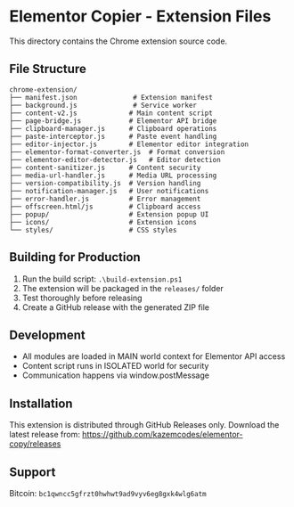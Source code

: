 # Elementor Copier - Extension Files

This directory contains the Chrome extension source code.

## File Structure

```
chrome-extension/
├── manifest.json              # Extension manifest
├── background.js              # Service worker
├── content-v2.js             # Main content script
├── page-bridge.js            # Elementor API bridge
├── clipboard-manager.js      # Clipboard operations
├── paste-interceptor.js      # Paste event handling
├── editor-injector.js        # Elementor editor integration
├── elementor-format-converter.js  # Format conversion
├── elementor-editor-detector.js   # Editor detection
├── content-sanitizer.js      # Content security
├── media-url-handler.js      # Media URL processing
├── version-compatibility.js  # Version handling
├── notification-manager.js   # User notifications
├── error-handler.js          # Error management
├── offscreen.html/js         # Clipboard access
├── popup/                    # Extension popup UI
├── icons/                    # Extension icons
└── styles/                   # CSS styles
```

## Building for Production

1. Run the build script: `.\build-extension.ps1`
2. The extension will be packaged in the `releases/` folder
3. Test thoroughly before releasing
4. Create a GitHub release with the generated ZIP file

## Development

- All modules are loaded in MAIN world context for Elementor API access
- Content script runs in ISOLATED world for security
- Communication happens via window.postMessage

## Installation

This extension is distributed through GitHub Releases only. Download the latest release from:
https://github.com/kazemcodes/elementor-copy/releases

## Support

Bitcoin: `bc1qwncc5gfrzt0hwhwt9ad9vyv6eg8gxk4wlg6atm`
